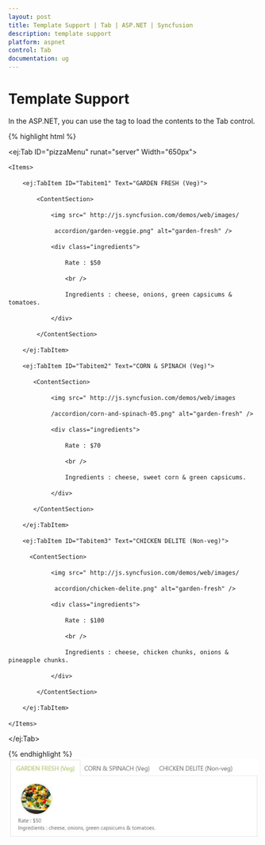 ```yaml
---
layout: post
title: Template Support | Tab | ASP.NET | Syncfusion
description: template support
platform: aspnet
control: Tab
documentation: ug
---
```


# Template Support

In the ASP.NET, you can use the <contentsection> tag to load the contents to the Tab control.

{% highlight html %}

<ej:Tab ID="pizzaMenu" runat="server" Width="650px">

    <Items>

        <ej:TabItem ID="Tabitem1" Text="GARDEN FRESH (Veg)">

            <ContentSection>

                <img src=" http://js.syncfusion.com/demos/web/images/

                 accordion/garden-veggie.png" alt="garden-fresh" />

                <div class="ingredients">

                    Rate : $50

                    <br />

                    Ingredients : cheese, onions, green capsicums & tomatoes.

                </div>

            </ContentSection>

        </ej:TabItem>

        <ej:TabItem ID="Tabitem2" Text="CORN & SPINACH (Veg)">

           <ContentSection>

                <img src=" http://js.syncfusion.com/demos/web/images

                /accordion/corn-and-spinach-05.png" alt="garden-fresh" />

                <div class="ingredients">

                    Rate : $70

                    <br />

                    Ingredients : cheese, sweet corn & green capsicums.

                </div>

           </ContentSection>

        </ej:TabItem>

        <ej:TabItem ID="Tabitem3" Text="CHICKEN DELITE (Non-veg)">

          <ContentSection>

                <img src=" http://js.syncfusion.com/demos/web/images/

                 accordion/chicken-delite.png" alt="garden-fresh" />

                <div class="ingredients">

                    Rate : $100

                    <br />

                    Ingredients : cheese, chicken chunks, onions & pineapple chunks.

                </div>

            </ContentSection>

        </ej:TabItem>

    </Items>

</ej:Tab>

{% endhighlight %}
![](Template-Support_images/Template-Support_img1.png) 





